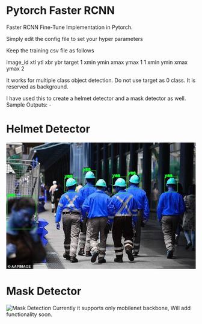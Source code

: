 # Pytorch Faster RCNN

Faster RCNN Fine-Tune Implementation in Pytorch.

Simply edit the config file to set your hyper parameters

Keep the training csv file as follows

image_id xtl ytl xbr ybr      target
1        xmin ymin xmax ymax   1
1        xmin ymin xmax ymax   2


It works for multiple class object detection.
Do not use target as 0 class. It is reserved as background.

I have used this to create a helmet detector and a mask detector as well.
Sample Outputs: -

# Helmet Detector
![Helmet Detection](outputs/helmet.jpg)

# Mask Detector
![Mask Detection](outputs/masks.jpg)
Currently it supports only mobilenet backbone, Will add functionality soon.



